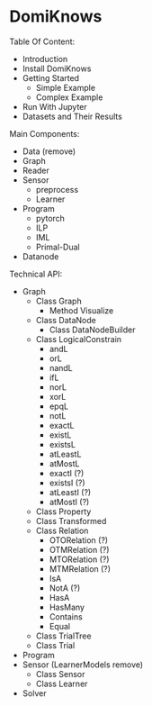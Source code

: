# DomiKnows

Table Of Content:

- Introduction
- Install DomiKnows
- Getting Started
  - Simple Example
  - Complex Example
- Run With Jupyter
- Datasets and Their Results



Main Components:

- Data (remove)
- Graph
- Reader
- Sensor
  - preprocess
  - Learner
- Program
  - pytorch
  - ILP
  - IML
  - Primal-Dual
- Datanode



Technical API:

- Graph
  - Class Graph
    - Method Visualize
  - Class DataNode
    - Class DataNodeBuilder
  - Class LogicalConstrain
    - andL
    - orL
    - nandL
    - ifL
    - norL
    - xorL
    - epqL
    - notL
    - exactL
    - existL
    - existsL
    - atLeastL
    - atMostL
    - exactI (?)
    - existsI (?)
    - atLeastI (?)
    - atMostI (?)
  - Class Property
  - Class Transformed
  - Class Relation
    - OTORelation (?)
    - OTMRelation (?)
    - MTORelation (?)
    - MTMRelation (?)
    - IsA
    - NotA (?)
    - HasA
    - HasMany
    - Contains
    - Equal
  - Class TrialTree
  - Class Trial
- Program
- Sensor (LearnerModels remove)
  - Class Sensor
  - Class Learner
- Solver


